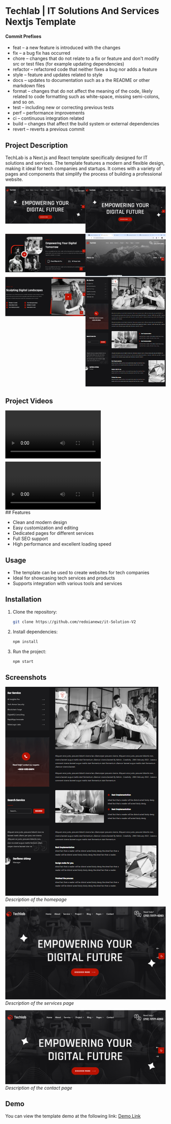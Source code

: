 # Techlab | IT Solutions And Services Nextjs Template

#### Commit Prefixes

- feat – a new feature is introduced with the changes
- fix – a bug fix has occurred
- chore – changes that do not relate to a fix or feature and don't modify src or test files (for example updating dependencies)
- refactor – refactored code that neither fixes a bug nor adds a feature
- style – feature and updates related to style
- docs – updates to documentation such as a the README or other markdown files
- format – changes that do not affect the meaning of the code, likely related to code formatting such as white-space, missing semi-colons, and so on.
- test – including new or correcting previous tests
- perf – performance improvements
- ci – continuous integration related
- build – changes that affect the build system or external dependencies
- revert – reverts a previous commit

## Project Description

TechLab is a Next.js and React template specifically designed for IT solutions and services. The template features a modern and flexible design, making it ideal for tech companies and startups. It comes with a variety of pages and components that simplify the process of building a professional website.

<div style="display: flex; flex-wrap: wrap;">
    <div style="flex: 1; min-width: 50%;">
        <img src="https://github.com/redoianewz/it-Solution/blob/main/public/assets/images/ScreenShoot/1.png" alt="Project Image" style="width: 100%;">
    </div>
    <div style="flex: 1; min-width: 50%;">
        <img src="https://github.com/redoianewz/it-Solution/blob/main/public/assets/images/ScreenShoot/2.png" alt="Project Image" style="width: 100%;">
    </div>
    <div style="flex: 1; min-width: 50%;">
        <img src="https://github.com/redoianewz/it-Solution/blob/main/public/assets/images/ScreenShoot/3.png" alt="Project Image" style="width: 100%;">
    </div>
    <div style="flex: 1; min-width: 50%;">
        <img src="https://github.com/redoianewz/it-Solution/blob/main/public/assets/images/ScreenShoot/4.png" alt="Project Image" style="width: 100%;">
    </div>
    <div style="flex: 1; min-width: 50%;">
        <img src="https://github.com/redoianewz/it-Solution/blob/main/public/assets/images/ScreenShoot/5.png" alt="Project Image" style="width: 100%;">
    </div>
    <div style="flex: 1; min-width: 50%;">
        <img src="https://github.com/redoianewz/it-Solution/blob/main/public/assets/images/ScreenShoot/6.png" alt="Project Image" style="width: 100%;">
    </div>
</div>


## Project Videos

<div style="display: flex; flex-wrap: wrap; gap: 10px;">
        <video src="https://drive.google.com/file/d/1dPTslz48eJ5u2fx6g1WjJY4HC9h4YZs9/view?usp=sharing" alt="Project Video 1" style="width: 100%; max-width: 300px;"></video>    
        <video src="https://drive.google.com/file/d/1dPTslz48eJ5u2fx6g1WjJY4HC9h4YZs9/view?usp=sharing" alt="Project Video 2" style="width: 100%; max-width: 300px;"></video>
    
</div>
## Features

- Clean and modern design
- Easy customization and editing
- Dedicated pages for different services
- Full SEO support
- High performance and excellent loading speed

## Usage

- The template can be used to create websites for tech companies
- Ideal for showcasing tech services and products
- Supports integration with various tools and services

## Installation

1. Clone the repository:
    ```bash
    git clone https://github.com/redoianewz/it-Solution-V2
    ```
2. Install dependencies:
    ```bash
    npm install
    ```
3. Run the project:
    ```bash
    npm start
    ```

## Screenshots

![Homepage](https://github.com/redoianewz/it-Solution/blob/main/public/assets/images/ScreenShoot/6.png)
*Description of the homepage*

![Services Page](https://github.com/redoianewz/it-Solution/blob/main/public/assets/images/ScreenShoot/2.png)
*Description of the services page*

![Contact Page](https://github.com/redoianewz/it-Solution/blob/main/public/assets/images/ScreenShoot/1.png)
*Description of the contact page*

## Demo

You can view the template demo at the following link:
[Demo Link](https://it-solution-qic9.vercel.app/)
